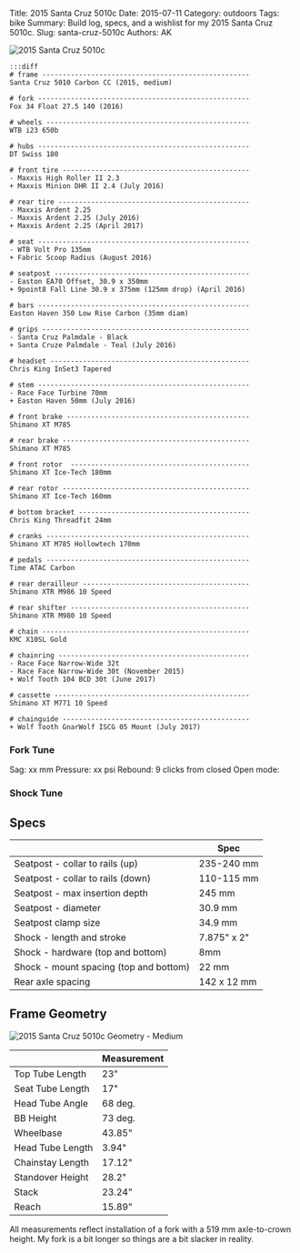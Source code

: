 Title: 2015 Santa Cruz 5010c 
Date: 2015-07-11
Category: outdoors
Tags: bike
Summary: Build log, specs, and a wishlist for my 2015 Santa Cruz 5010c.
Slug: santa-cruz-5010c 
Authors: AK

![2015 Santa Cruz 5010c]({filename}/img/santa-cruz-5010c.jpg)


    :::diff
    # frame ---------------------------------------------------
    Santa Cruz 5010 Carbon CC (2015, medium)

    # fork ----------------------------------------------------
    Fox 34 Float 27.5 140 (2016)

    # wheels --------------------------------------------------
    WTB i23 650b

    # hubs ----------------------------------------------------
    DT Swiss 180

    # front tire ----------------------------------------------
    - Maxxis High Roller II 2.3 
    + Maxxis Minion DHR II 2.4 (July 2016)

    # rear tire -----------------------------------------------
    - Maxxis Ardent 2.25
    - Maxxis Ardent 2.25 (July 2016)
    + Maxxis Ardent 2.25 (April 2017)

    # seat ----------------------------------------------------
    - WTB Volt Pro 135mm
    + Fabric Scoop Radius (August 2016)

    # seatpost ------------------------------------------------
    - Easton EA70 Offset, 30.9 x 350mm
    + 9point8 Fall Line 30.9 x 375mm (125mm drop) (April 2016)

    # bars ----------------------------------------------------
    Easton Haven 350 Low Rise Carbon (35mm diam)

    # grips ---------------------------------------------------
    - Santa Cruz Palmdale - Black
    + Santa Cruze Palmdale - Teal (July 2016)

    # headset -------------------------------------------------
    Chris King InSet3 Tapered

    # stem ----------------------------------------------------
    - Race Face Turbine 70mm
    + Easton Haven 50mm (July 2016)

    # front brake ---------------------------------------------
    Shimano XT M785

    # rear brake ----------------------------------------------
    Shimano XT M785

    # front rotor  --------------------------------------------
    Shimano XT Ice-Tech 180mm

    # rear rotor ----------------------------------------------
    Shimano XT Ice-Tech 160mm

    # bottom bracket ------------------------------------------
    Chris King Threadfit 24mm

    # cranks --------------------------------------------------
    Shimano XT M785 Hollowtech 170mm

    # pedals --------------------------------------------------
    Time ATAC Carbon

    # rear derailleur -----------------------------------------
    Shimano XTR M986 10 Speed

    # rear shifter --------------------------------------------
    Shimano XTR M980 10 Speed

    # chain ---------------------------------------------------
    KMC X10SL Gold

    # chainring -----------------------------------------------
    - Race Face Narrow-Wide 32t
    - Race Face Narrow-Wide 30t (November 2015)
    + Wolf Tooth 104 BCD 30t (June 2017)

    # cassette ------------------------------------------------
    Shimano XT M771 10 Speed

    # chainguide ----------------------------------------------
    + Wolf Tooth GnarWolf ISCG 05 Mount (July 2017)




### <a name="fork-tune"></a> Fork Tune
Sag: xx mm
Pressure: xx psi
Rebound: 9 clicks from closed
Open mode: 

### <a name="shock-tune"></a> Shock Tune

## <a name="specs"></a>  Specs
|                                        | Spec        |
|----------------------------------------|-------------|
| Seatpost - collar to rails (up)        | 235-240 mm  |
| Seatpost - collar to rails (down)      | 110-115 mm  |
| Seatpost - max insertion depth         | 245 mm      |  
| Seatpost - diameter                    | 30.9 mm     |
| Seatpost clamp size                    | 34.9 mm     |
| Shock - length and stroke              | 7.875" x 2" |
| Shock - hardware (top and bottom)      | 8mm         |
| Shock - mount spacing (top and bottom) | 22 mm       |
| Rear axle spacing                      | 142 x 12 mm |

## <a name="frame-geometry"></a> Frame Geometry

![2015 Santa Cruz 5010c Geometry - Medium]({filename}/img/santa-cruz-5010c-geometry.png)

|                  | Measurement |
|------------------|-------------|
| Top Tube Length  | 23"         |
| Seat Tube Length | 17"         |
| Head Tube Angle  | 68 deg.     |
| BB Height        | 73 deg.     |
| Wheelbase        | 43.85"      |
| Head Tube Length | 3.94"       |
| Chainstay Length | 17.12"      |
| Standover Height | 28.2"       |
| Stack            | 23.24"      |
| Reach            | 15.89"      |



All measurements reflect installation of a fork with a 519 mm axle-to-crown height. My fork is a bit longer so things are a bit slacker in reality.
